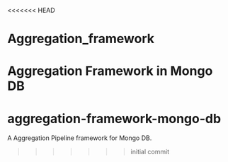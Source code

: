 <<<<<<< HEAD
# Aggregation_framework
Aggregation Framework in Mongo DB
=======
# aggregation-framework-mongo-db
A Aggregation Pipeline framework for Mongo DB. 
>>>>>>> initial commit
